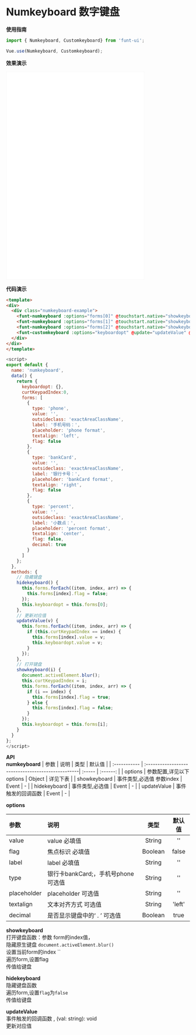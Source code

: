 # Numkeyboard 数字键盘

**使用指南**

```js
import { Numkeyboard, Customkeyboard} from 'funt-ui';

Vue.use(Numkeyboard, Customkeyboard);
```


**效果演示**  

<section class="code-box-demo code-box-demo-preview"><iframe id="demoFrame" name="demoFrame" title="antd-mobile" src="/funt-ui/API/numkeyboard-demo.html" style="width: 377px; height: 567px; border:1px solid rgb(247, 247, 247);"></iframe></section>


**代码演示**
```html
<template>
<div>
  <div class="numkeyboard-example">
    <funt-numkeyboard :options="forms[0]" @touchstart.native="showkeyboard(0)"></funt-numkeyboard>
    <funt-numkeyboard :options="forms[1]" @touchstart.native="showkeyboard(1)"></funt-numkeyboard>
    <funt-numkeyboard :options="forms[2]" @touchstart.native="showkeyboard(2)"></funt-numkeyboard>
    <funt-customkeyboard :options="keyboardopt" @update="updateValue" @hidekeyboard='hidekeyboard'></funt-customkeyboard>
  </div>
</div>
</template>
```

```js
<script>
export default {
  name: 'numkeyboard',
  data() {
    return {
      keyboardopt: {},
      curtKeypadIndex:0,
      forms: [
        {
          type: 'phone',
          value: '',
          outsideclass: 'exactAreaClassName',
          label: '手机号码：',
          placeholder: 'phone format',
          textalign: 'left',
          flag: false
        },
        {
          type: 'bankCard',
          value: '',
          outsideclass: 'exactAreaClassName',
          label: '银行卡号：',
          placeholder: 'bankCard format',
          textalign: 'right',
          flag: false
        },
        {
          type: 'percent',
          value: '',
          outsideclass: 'exactAreaClassName',
          label: '小数点：',
          placeholder: 'percent format',
          textalign: 'center',
          flag: false,
          decimal: true
        }
      ]
    };
  },
  methods: {
    // 隐藏键盘
    hidekeyboard() {
      this.forms.forEach((item, index, arr) => {
        this.forms[index].flag = false;
      });
      this.keyboardopt = this.forms[0];
    },
    // 更新对应值
    updateValue(v) {
      this.forms.forEach((item, index, arr) => {
        if (this.curtKeypadIndex == index) {
          this.forms[index].value = v;
          this.keyboardopt.value = v;
        }
      });
    },
    // 打开键盘
    showkeyboard(i) {
      document.activeElement.blur();
      this.curtKeypadIndex = i;
      this.forms.forEach((item, index, arr) => {
        if (i == index) {
          this.forms[index].flag = true;
        } else {
          this.forms[index].flag = false;
        }
      });
      this.keyboardopt = this.forms[i];
    }
  }
};
</script>
```

**API**  
**numkeyboard**
| 参数         | 说明                                              | 类型   |  默认值  |
| :----------- | :-------------------------------------------------| :----- | :------: |
| options      | 参数配置,详见以下 options                         | Object | 详见下表 |
| showkeyboard | 事件类型,必选值  参数index                              | Event  |   -    |
| hidekeyboard | 事件类型,必选值                               | Event  |   -    |
| updateValue | 事件触发的回调函数                           | Event  |   -    |

**options**

| 参数            | 说明             |  类型   | 默认值 |
| :-------------- | :--------------- | :-----: | :----: |
| value      | value 必填值 | String | ''  |
| flag | 焦点标识 必填值 | Boolean | false  |
| label | label 必填值 | String | ''  |
| type | 银行卡bankCard;，手机号phone 可选值| String | '' |
| placeholder | placeholder  可选值| String | ''  |
| textalign      | 文本对齐方式  可选值| String | 'left'  |
| decimal      | 是否显示键盘中的‘ . ’  可选值| Boolean | true  |

**showkeyboard**  
打开键盘函数：参数 form的index值，  
隐藏原生键盘 `document.activeElement.blur()`  
设置当前form的index ``  
遍历form,设置flag  
传值给键盘  

**hidekeyboard**  
隐藏键盘函数  
遍历form,设置`flag`为`false`    
传值给键盘   

**updateValue**  
事件触发的回调函数 , (val: string): void   
更新对应值



